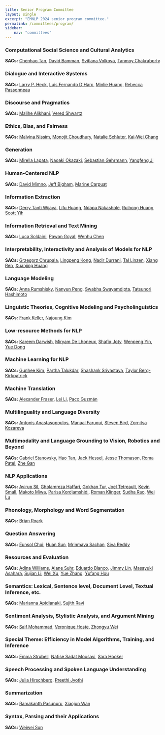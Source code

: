 ```yaml
---
title: Senior Program Committee
layout: single
excerpt: "EMNLP 2024 senior program committee."
permalink: /committees/program/
sidebar:
    nav: "committees"
---
```



### Computational Social Science and Cultural Analytics
**SACs:** [Chenhao Tan](mailto:chenhao@uchicago.edu), [David Bamman](mailto:dbamman@berkeley.edu), [Svitlana Volkova](mailto:svolkova@aptima.com), [Tanmoy Chakraborty](mailto:chak.tanmoy.iit@gmail.com)

### Dialogue and Interactive Systems
**SACs:** [Larry P. Heck](mailto:larryheck@gatech.edu), [Luis Fernando D'Haro](mailto:luisfernando.dharo@upm.es), [Minlie Huang](mailto:aihuang@tsinghua.edu.cn), [Rebecca Passonneau](mailto:rjp49@psu.edu)

### Discourse and Pragmatics
**SACs:** [Malihe Alikhani](mailto:m.alikhani@northeastern.edu), [Vered Shwartz](mailto:vshwartz@cs.ubc.ca)

### Ethics, Bias, and Fairness
**SACs:** [Malvina Nissim](mailto:m.nissim@rug.nl), [Monojit Choudhury](mailto:monojit.choudhury@mbzuai.ac.ae), [Natalie Schluter](mailto:natschluter@apple.com), [Kai-Wei Chang](mailto:kwchang@cs.ucla.edu)

### Generation
**SACs:** [Mirella Lapata](mailto:mlap@inf.ed.ac.uk), [Naoaki Okazaki](mailto:okazaki@c.titech.ac.jp), [Sebastian Gehrmann](mailto:sgehrmann8@bloomberg.net), [Yangfeng Ji](mailto:yangfeng@virginia.edu)

### Human-Centered NLP
**SACs:** [David Mimno](mailto:mimno@cornell.edu), [Jeff Bigham](mailto:jbigham@cs.cmu.edu), [Marine Carpuat](mailto:marine@umd.edu)

### Information Extraction
**SACs:** [Derry Tanti Wijaya](mailto:wijaya@bu.edu), [Lifu Huang](mailto:lifuh@vt.edu), [Ndapa Nakashole](mailto:nnakashole@ucsd.edu), [Ruihong Huang](mailto:huangrh@tamu.edu), [Scott Yih](mailto:scottyih@fb.com)

### Information Retrieval and Text Mining
**SACs:** [Luca Soldaini](mailto:luca@soldaini.net), [Pawan Goyal](mailto:pawang@cse.iitkgp.ac.in), [Wenhu Chen](mailto:wenhuchen@uwaterloo.ca)

### Interpretability, Interactivity and Analysis of Models for NLP
**SACs:** [Grzegorz Chrupala](mailto:grzegorz@chrupala.me), [Lingpeng Kong](mailto:lpk@cs.hku.hk), [Nadir Durrani](mailto:ndurrani@hbku.edu.qa), [Tal Linzen](mailto:linzen@nyu.edu), [Xiang Ren](mailto:xiangren@usc.edu), [Xuanjing Huang](mailto:xjhuang@fudan.edu.cn)

### Language Modeling
**SACs:** [Anna Rumshisky](mailto:Anna_Rumshisky@uml.edu), [Nanyun Peng](mailto:violetpeng@cs.ucla.edu), [Swabha Swayamdipta](mailto:swabhas@usc.edu), [Tatsunori Hashimoto](mailto:thashim@stanford.edu)

### Linguistic Theories, Cognitive Modeling and Psycholinguistics
**SACs:** [Frank Keller](mailto:keller@inf.ed.ac.uk), [Najoung Kim](mailto:najoung@bu.edu)

### Low-resource Methods for NLP
**SACs:** [Kareem Darwish](mailto:Kareemdarwish@live.com), [Miryam De Lhoneux](mailto:miryam.delhoneux@kuleuven.be), [Shafiq Joty](mailto:sjoty@salesforce.com), [Wenpeng Yin](mailto:wenpeng@psu.edu), [Yue Dong](mailto:yue.dong@ucr.edu)

### Machine Learning for NLP
**SACs:** [Gunhee Kim](mailto:gunhee@snu.ac.kr), [Partha Talukdar](mailto:partha@google.com), [Shashank Srivastava](mailto:ssrivastava@cs.unc.edu), [Taylor Berg-Kirkpatrick](mailto:tberg@ucsd.edu)

### Machine Translation
**SACs:** [Alexander Fraser](mailto:fraser@cis.uni-muenchen.de), [Lei Li](mailto:leili@cs.cmu.edu), [Paco Guzmán](mailto:fguzman@fb.com)

### Multilinguality and Language Diversity
**SACs:** [Antonis Anastasopoulos](mailto:antonis@gmu.edu), [Manaal Faruqui](mailto:mfaruqui@google.com), [Steven Bird](mailto:steven.bird@cdu.edu.au), [Zornitsa Kozareva](mailto:zkozareva@gmail.com)

### Multimodality and Language Grounding to Vision, Robotics and Beyond
**SACs:** [Gabriel Stanovsky](mailto:gabriel.stanovsky@mail.huji.ac.il), [Hao Tan](mailto:hatan@adobe.com), [Jack Hessel](mailto:jmhessel@gmail.com), [Jesse Thomason](mailto:jessetho@usc.edu), [Roma Patel](mailto:romapatel@deepmind.com), [Zhe Gan](mailto:z_gan@apple.com)

### NLP Applications
**SACs:** [Avirup Sil](mailto:avi@us.ibm.com), [Gholamreza Haffari](mailto:gholamreza.haffari@monash.edu), [Gokhan Tur](mailto:gokhan@illinois.edu), [Joel Tetreault](mailto:jtetreault@dataminr.com), [Kevin Small](mailto:kevinsmall@gmail.com), [Makoto Miwa](mailto:makoto-miwa@toyota-ti.ac.jp), [Parisa Kordjamshidi](mailto:kordjams@msu.edu), [Roman Klinger](mailto:roman.klinger@uni-bamberg.de), [Sudha Rao](mailto:Sudha.Rao@microsoft.com), [Wei Lu](mailto:luwei@sutd.edu.sg)

### Phonology, Morphology and Word Segmentation
**SACs:** [Brian Roark](mailto:roark@google.com)

### Question Answering
**SACs:** [Eunsol Choi](mailto:eunsol@utexas.edu), [Huan Sun](mailto:sun.397@osu.edu), [Mrinmaya Sachan](mailto:msachan@ethz.ch), [Siva Reddy](mailto:siva.reddy@mcgill.ca)

### Resources and Evaluation
**SACs:** [Adina Williams](mailto:adinawilliams@meta.com), [Alane Suhr](mailto:suhr@berkeley.edu), [Eduardo Blanco](mailto:eduardoblanco@arizona.edu), [Jimmy Lin](mailto:jimmylin@uwaterloo.ca), [Masayuki Asahara](mailto:masayu-a@ninjal.ac.jp), [Sujian Li](mailto:lisujian@pku.edu.cn), [Wei Xu](mailto:wei.xu@cc.gatech.edu), [Yue Zhang](mailto:yue.zhang@wias.org.cn), [Yufang Hou](mailto:bnuxiaofang@gmail.com)

### Semantics: Lexical, Sentence level, Document Level, Textual Inference, etc.
**SACs:** [Marianna Apidianaki](mailto:marapi@seas.upenn.edu), [Sujith Ravi](mailto:ravi.sujith@gmail.com)

### Sentiment Analysis, Stylistic Analysis, and Argument Mining
**SACs:** [Saif Mohammad](mailto:uvgotsaif@gmail.com), [Veronique Hoste](mailto:veronique.hoste@ugent.be), [Zhongyu Wei](mailto:zywei@fudan.edu.cn)

### Special Theme: Efficiency in Model Algorithms, Training, and Inference
**SACs:** [Emma Strubell](mailto:strubell@cmu.edu), [Nafise Sadat Moosavi](mailto:N.S.Moosavi@sheffield.ac.uk), [Sara Hooker](mailto:sarahooker@cohere.com)

### Speech Processing and Spoken Language Understanding
**SACs:** [Julia Hirschberg](mailto:julia@cs.columbia.edu), [Preethi Jyothi](mailto:pjyothi@cse.iitb.ac.in)

### Summarization
**SACs:** [Ramakanth Pasunuru](mailto:rpasunuru@meta.com), [Xiaojun Wan](mailto:wanxiaojun@pku.edu.cn)

### Syntax, Parsing and their Applications
**SACs:** [Weiwei Sun](mailto:sunnweiwei@gmail.com)